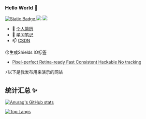 ### Hello World 👋
<a href="https://blog.csdn.net/qq_41666142" target="_blank"><img alt="Static Badge" src="https://img.shields.io/badge/csdn-845%2C893%20%E8%A2%AB%E8%AE%BF%E9%97%AE-lightgrey">
</a>
<a href="https://gitee.com/LovelyHzz" target="_blank"><img src="https://img.shields.io/badge/Gitee-LovelyHzz-red"></a>
<a href="https://github.com/731016" target="_blank"><img src="https://img.shields.io/github/stars/731016?style=social"></a>
- 🔭 <a href="https://731016.github.io" target="_blank">个人简历</a>
- 🤔 <a href="https://github.com/731016/study-notes" target="_blank">学习笔记</a>
- 📫 <a href="https://blog.csdn.net/qq_41666142" target="_blank">CSDN</a>

😚生成Shields IO标签
- <a href="https://shields.io/" target="_blank">Pixel-perfect   Retina-ready   Fast   Consistent   Hackable   No tracking</a>

 ⚡以下是我发布用来演示的网站


## 统计汇总 ✨

[![Anurag's GitHub stats](https://github-readme-stats.vercel.app/api?username=731016&show_icons=true)](https://github.com/anuraghazra/github-readme-stats)

[![Top Langs](https://github-readme-stats.vercel.app/api/top-langs/?username=731016)](https://github.com/anuraghazra/github-readme-stats)
